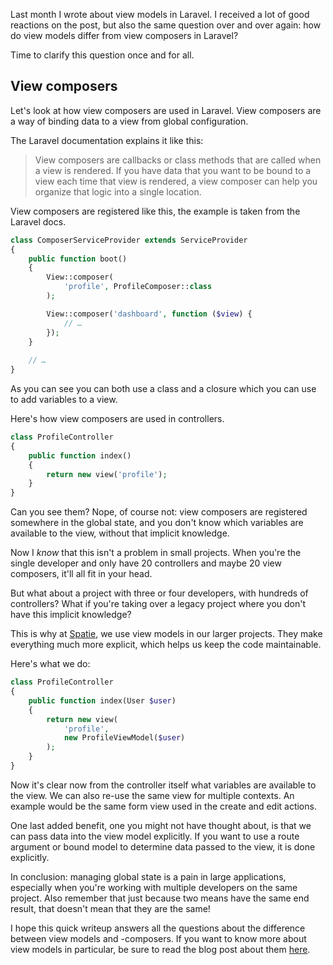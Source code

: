 Last month I wrote about view models in Laravel. 
I received a lot of good reactions on the post, but also the same question over and over again:
how do view models differ from view composers in Laravel?

Time to clarify this question once and for all.

## View composers

Let's look at how view composers are used in Laravel. 
View composers are a way of binding data to a view from global configuration.

The Laravel documentation explains it like this:

> View composers are callbacks or class methods that are called when a view is rendered. 
> If you have data that you want to be bound to a view each time that view is rendered, 
> a view composer can help you organize that logic into a single location.
 
View composers are registered like this, the example is taken from the Laravel docs.

```php
class ComposerServiceProvider extends ServiceProvider
{
    public function boot()
    {
        View::composer(
            'profile', ProfileComposer::class
        );

        View::composer('dashboard', function ($view) {
            // …
        });
    }
    
    // …
}
```

As you can see you can both use a class and a closure which you can use to add variables to a view.

Here's how view composers are used in controllers.

```php
class ProfileController
{
    public function index()
    {
        return new view('profile');
    }
}
```

Can you see them? Nope, of course not: view composers are registered somewhere in the global state, 
and you don't know which variables are available to the view, without that implicit knowledge.

Now I *know* that this isn't a problem in small projects. 
When you're the single developer and only have 20 controllers and maybe 20 view composers, 
it'll all fit in your head.

But what about a project with three or four developers, with hundreds of controllers?
What if you're taking over a legacy project where you don't have this implicit knowledge?

This is why at [Spatie](*https://spatie.be), we use view models in our larger projects.
They make everything much more explicit, which helps us keep the code maintainable.

Here's what we do:

```php
class ProfileController
{
    public function index(User $user)
    {
        return new view(
            'profile', 
            new ProfileViewModel($user)
        );
    }
}
```

Now it's clear now from the controller itself what variables are available to the view.
We can also re-use the same view for multiple contexts. 
An example would be the same form view used in the create and edit actions. 

One last added benefit, one you might not have thought about, 
is that we can pass data into the view model explicitly. 
If you want to use a route argument or bound model to determine data passed to the view,
it is done explicitly.

In conclusion: managing global state is a pain in large applications,
especially when you're working with multiple developers on the same project.
Also remember that just because two means have the same end result,
that doesn't mean that they are the same!

I hope this quick writeup answers all the questions about the difference between view models and -composers.
If you want to know more about view models in particular, 
be sure to read the blog post about them [here](/blog/laravel-view-models).
